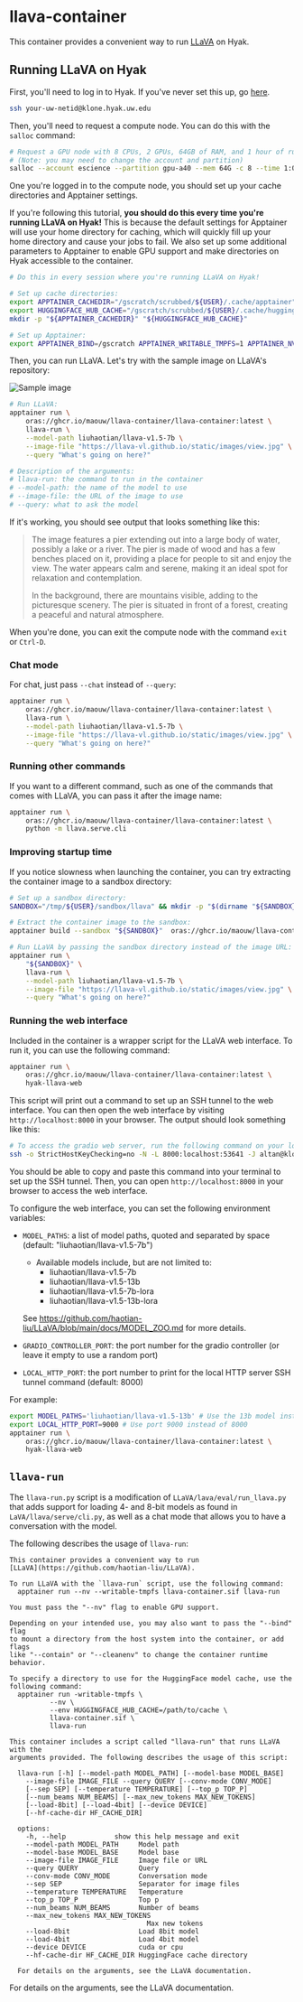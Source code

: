 # llava-container

This container provides a convenient way to run [LLaVA](https://github.com/haotian-liu/LLaVA) on Hyak.

## Running LLaVA on Hyak

First, you'll need to log in to Hyak. If you've never set this up, go [here](https://uw-psych.github.io/compute_docs).

```bash
ssh your-uw-netid@klone.hyak.uw.edu
```

Then, you'll need to request a compute node. You can do this with the `salloc` command:

```bash
# Request a GPU node with 8 CPUs, 2 GPUs, 64GB of RAM, and 1 hour of runtime:
# (Note: you may need to change the account and partition)
salloc --account escience --partition gpu-a40 --mem 64G -c 8 --time 1:00:00 --gpus 2
```

One you're logged in to the compute node, you should set up your cache directories and Apptainer settings. 

If you're following this tutorial, **you should do this every time you're running LLaVA on Hyak!** This is because the default settings for Apptainer will use your home directory for caching, which will quickly fill up your home directory and cause your jobs to fail. We also set up some additional parameters to Apptainer to enable GPU support and make directories on Hyak accessible to the container.

```bash
# Do this in every session where you're running LLaVA on Hyak!

# Set up cache directories:
export APPTAINER_CACHEDIR="/gscratch/scrubbed/${USER}/.cache/apptainer"
export HUGGINGFACE_HUB_CACHE="/gscratch/scrubbed/${USER}/.cache/huggingface"
mkdir -p "${APPTAINER_CACHEDIR}" "${HUGGINGFACE_HUB_CACHE}"

# Set up Apptainer:
export APPTAINER_BIND=/gscratch APPTAINER_WRITABLE_TMPFS=1 APPTAINER_NV=1
```

Then, you can run LLaVA. Let's try with the sample image on LLaVA's repository:

![Sample image](https://llava-vl.github.io/static/images/view.jpg)


```bash
# Run LLaVA:
apptainer run \
    oras://ghcr.io/maouw/llava-container/llava-container:latest \
    llava-run \
    --model-path liuhaotian/llava-v1.5-7b \
    --image-file "https://llava-vl.github.io/static/images/view.jpg" \
    --query "What's going on here?"

# Description of the arguments:
# llava-run: the command to run in the container
# --model-path: the name of the model to use
# --image-file: the URL of the image to use
# --query: what to ask the model
```

If it's working, you should see output that looks something like this:

> The image features a pier extending out into a large body of water, possibly a lake or a river. The pier is made of wood and has a few benches placed on it, providing a place for people to sit and enjoy the view. The water appears calm and serene, making it an ideal spot for relaxation and contemplation.
>
> In the background, there are mountains visible, adding to the picturesque scenery. The pier is situated in front of a forest, creating a peaceful and natural atmosphere.

When you're done, you can exit the compute node with the command `exit` or `Ctrl-D`.

### Chat mode

For chat, just pass `--chat` instead of `--query`:

```bash
apptainer run \
    oras://ghcr.io/maouw/llava-container/llava-container:latest \
    llava-run \
    --model-path liuhaotian/llava-v1.5-7b \
    --image-file "https://llava-vl.github.io/static/images/view.jpg" \
    --query "What's going on here?"
```

### Running other commands

If you want to a different command, such as one of the commands that comes with LLaVA, you can pass it after the image name:

```bash
apptainer run \
    oras://ghcr.io/maouw/llava-container/llava-container:latest \
    python -m llava.serve.cli
```

### Improving startup time

If you notice slowness when launching the container, you can try extracting the container image to a sandbox directory:

```bash
# Set up a sandbox directory:
SANDBOX="/tmp/${USER}/sandbox/llava" && mkdir -p "$(dirname "${SANDBOX}")"

# Extract the container image to the sandbox:
apptainer build --sandbox "${SANDBOX}"  oras://ghcr.io/maouw/llava-container/llava-container:latest

# Run LLaVA by passing the sandbox directory instead of the image URL:
apptainer run \
    "${SANDBOX}" \
    llava-run \
    --model-path liuhaotian/llava-v1.5-7b \
    --image-file "https://llava-vl.github.io/static/images/view.jpg" \
    --query "What's going on here?"
```

### Running the web interface

Included in the container is a wrapper script for the LLaVA web interface. To run it, you can use the following command:

```bash
apptainer run \
    oras://ghcr.io/maouw/llava-container/llava-container:latest \
    hyak-llava-web
```

This script will print out a command to set up an SSH tunnel to the web interface. You can then open the web interface by visiting `http://localhost:8000` in your browser. The output should look something like this:

```bash
# To access the gradio web server, run the following command on your local machine:                                   
ssh -o StrictHostKeyChecking=no -N -L 8000:localhost:53641 -J altan@klone.hyak.uw.edu altan@g3021
```

You should be able to copy and paste this command into your terminal to set up the SSH tunnel. Then, you can open `http://localhost:8000` in your browser to access the web interface.

To configure the web interface, you can set the following environment variables:

- `MODEL_PATHS`: a list of model paths, quoted and separated by space (default: "liuhaotian/llava-v1.5-7b")
  - Available models include, but are not limited to:
    - liuhaotian/llava-v1.5-7b
    - liuhaotian/llava-v1.5-13b
    - liuhaotian/llava-v1.5-7b-lora
    - liuhaotian/llava-v1.5-13b-lora

  See https://github.com/haotian-liu/LLaVA/blob/main/docs/MODEL_ZOO.md for more details.

- `GRADIO_CONTROLLER_PORT`: the port number for the gradio controller (or leave it empty to use a random port)
- `LOCAL_HTTP_PORT`: the port number to print for the local HTTP server SSH tunnel command (default: 8000)

For example:

```bash
export MODEL_PATHS='liuhaotian/llava-v1.5-13b' # Use the 13b model instead of the 7b model
export LOCAL_HTTP_PORT=9000 # Use port 9000 instead of 8000
apptainer run \
    oras://ghcr.io/maouw/llava-container/llava-container:latest \
    hyak-llava-web
```

## `llava-run`

The `llava-run.py` script is a modification of `LLaVA/lava/eval/run_llava.py` that adds support for loading 4- and 8-bit models as found in `LaVA/llava/serve/cli.py`, as well as a chat mode that allows you to have a conversation with the model.

The following describes the usage of `llava-run`:

```plain
This container provides a convenient way to run
[LLaVA](https://github.com/haotian-liu/LLaVA).

To run LLaVA with the `llava-run` script, use the following command:
  apptainer run --nv --writable-tmpfs llava-container.sif llava-run

You must pass the "--nv" flag to enable GPU support.

Depending on your intended use, you may also want to pass the "--bind" flag
to mount a directory from the host system into the container, or add flags
like "--contain" or "--cleanenv" to change the container runtime behavior.

To specify a directory to use for the HuggingFace model cache, use the
following command:
  apptainer run -writable-tmpfs \
          --nv \
          --env HUGGINGFACE_HUB_CACHE=/path/to/cache \
          llava-container.sif \
          llava-run

This container includes a script called "llava-run" that runs LLaVA with the
arguments provided. The following describes the usage of this script:

  llava-run [-h] [--model-path MODEL_PATH] [--model-base MODEL_BASE]
    --image-file IMAGE_FILE --query QUERY [--conv-mode CONV_MODE]
    [--sep SEP] [--temperature TEMPERATURE] [--top_p TOP_P]
    [--num_beams NUM_BEAMS] [--max_new_tokens MAX_NEW_TOKENS]
    [--load-8bit] [--load-4bit] [--device DEVICE]
    [--hf-cache-dir HF_CACHE_DIR]

  options:
    -h, --help            show this help message and exit
    --model-path MODEL_PATH     Model path
    --model-base MODEL_BASE     Model base
    --image-file IMAGE_FILE     Image file or URL
    --query QUERY               Query
    --conv-mode CONV_MODE       Conversation mode
    --sep SEP                   Separator for image files
    --temperature TEMPERATURE   Temperature
    --top_p TOP_P               Top p
    --num_beams NUM_BEAMS       Number of beams
    --max_new_tokens MAX_NEW_TOKENS
                                  Max new tokens
    --load-8bit                 Load 8bit model
    --load-4bit                 Load 4bit model
    --device DEVICE             cuda or cpu
    --hf-cache-dir HF_CACHE_DIR HuggingFace cache directory
  
  For details on the arguments, see the LLaVA documentation.
```

For details on the arguments, see the LLaVA documentation.
